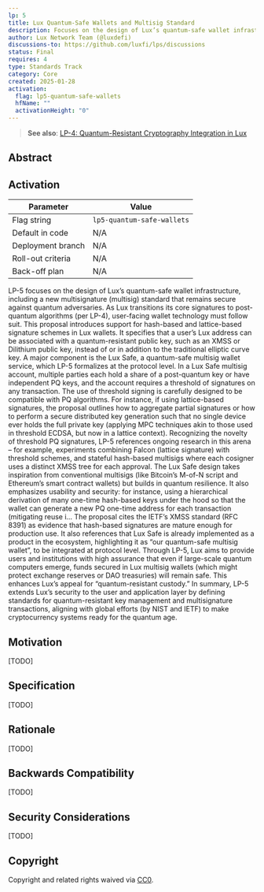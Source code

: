 ```yaml
---
lp: 5
title: Lux Quantum-Safe Wallets and Multisig Standard
description: Focuses on the design of Lux’s quantum-safe wallet infrastructure, including a new multisignature (multisig) standard that remains secure against quantum adversaries.
author: Lux Network Team (@luxdefi)
discussions-to: https://github.com/luxfi/lps/discussions
status: Final
requires: 4
type: Standards Track
category: Core
created: 2025-01-28
activation:
  flag: lp5-quantum-safe-wallets
  hfName: ""
  activationHeight: "0"
---
```


> **See also**: [LP-4: Quantum-Resistant Cryptography Integration in Lux](./lp-4.md)

## Abstract

## Activation

| Parameter          | Value                                           |
|--------------------|-------------------------------------------------|
| Flag string        | `lp5-quantum-safe-wallets`                      |
| Default in code    | N/A                                             |
| Deployment branch  | N/A                                             |
| Roll-out criteria  | N/A                                             |
| Back-off plan      | N/A                                             |

LP-5 focuses on the design of Lux’s quantum-safe wallet infrastructure, including a new multisignature (multisig) standard that remains secure against quantum adversaries. As Lux transitions its core signatures to post-quantum algorithms (per LP-4), user-facing wallet technology must follow suit. This proposal introduces support for hash-based and lattice-based signature schemes in Lux wallets. It specifies that a user’s Lux address can be associated with a quantum-resistant public key, such as an XMSS or Dilithium public key, instead of or in addition to the traditional elliptic curve key. A major component is the Lux Safe, a quantum-safe multisig wallet service, which LP-5 formalizes at the protocol level. In a Lux Safe multisig account, multiple parties each hold a share of a post-quantum key or have independent PQ keys, and the account requires a threshold of signatures on any transaction. The use of threshold signing is carefully designed to be compatible with PQ algorithms. For instance, if using lattice-based signatures, the proposal outlines how to aggregate partial signatures or how to perform a secure distributed key generation such that no single device ever holds the full private key (applying MPC techniques akin to those used in threshold ECDSA, but now in a lattice context). Recognizing the novelty of threshold PQ signatures, LP-5 references ongoing research in this arena – for example, experiments combining Falcon (lattice signature) with threshold schemes, and stateful hash-based multisigs where each cosigner uses a distinct XMSS tree for each approval. The Lux Safe design takes inspiration from conventional multisigs (like Bitcoin’s M-of-N script and Ethereum’s smart contract wallets) but builds in quantum resilience. It also emphasizes usability and security: for instance, using a hierarchical derivation of many one-time hash-based keys under the hood so that the wallet can generate a new PQ one-time address for each transaction (mitigating reuse i... The proposal cites the IETF’s XMSS standard (RFC 8391) as evidence that hash-based signatures are mature enough for production use. It also references that Lux Safe is already implemented as a product in the ecosystem, highlighting it as “our quantum-safe multisig wallet”, to be integrated at protocol level. Through LP-5, Lux aims to provide users and institutions with high assurance that even if large-scale quantum computers emerge, funds secured in Lux multisig wallets (which might protect exchange reserves or DAO treasuries) will remain safe. This enhances Lux’s appeal for “quantum-resistant custody.” In summary, LP-5 extends Lux’s security to the user and application layer by defining standards for quantum-resistant key management and multisignature transactions, aligning with global efforts (by NIST and IETF) to make cryptocurrency systems ready for the quantum age.

## Motivation

[TODO]

## Specification

[TODO]

## Rationale

[TODO]

## Backwards Compatibility

[TODO]

## Security Considerations

[TODO]

## Copyright

Copyright and related rights waived via [CC0](../LICENSE.md).